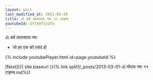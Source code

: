 ```yaml
---
layout: post
last_modified_at: 2021-03-29
title: ॐ सर्व लालसाया नमः ११ टाइम्स
youtubeId: GY7XHf1cUTo
---
```

 
 
 ॐ सर्व लालसाया नमः  
 
 -  जो हर एक को पसंद हो 
 
  
 
  
 
 
 
 
 
 


{% include youtubePlayer.html id=page.youtubeId %}
 
[Next]({{ site.baseurl }}{% link  split1/_posts/2013-03-01-ॐ घोराय नमः ११ टाइम्स.md%})
 
